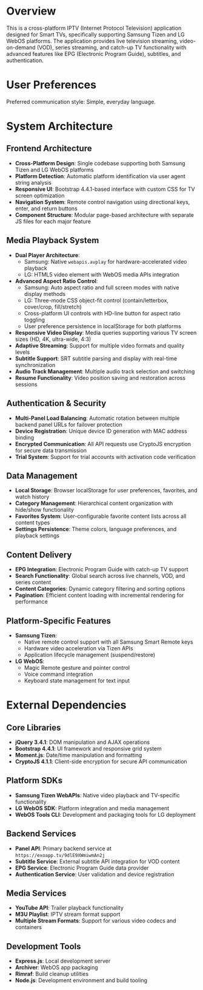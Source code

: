 # Overview

This is a cross-platform IPTV (Internet Protocol Television) application designed for Smart TVs, specifically supporting Samsung Tizen and LG WebOS platforms. The application provides live television streaming, video-on-demand (VOD), series streaming, and catch-up TV functionality with advanced features like EPG (Electronic Program Guide), subtitles, and authentication.

# User Preferences

Preferred communication style: Simple, everyday language.

# System Architecture

## Frontend Architecture
- **Cross-Platform Design**: Single codebase supporting both Samsung Tizen and LG WebOS platforms
- **Platform Detection**: Automatic platform identification via user agent string analysis
- **Responsive UI**: Bootstrap 4.4.1-based interface with custom CSS for TV screen optimization
- **Navigation System**: Remote control navigation using directional keys, enter, and return buttons
- **Component Structure**: Modular page-based architecture with separate JS files for each major feature

## Media Playback System
- **Dual Player Architecture**: 
  - Samsung: Native `webapis.avplay` for hardware-accelerated video playback
  - LG: HTML5 video element with WebOS media APIs integration
- **Advanced Aspect Ratio Control**: 
  - Samsung: Auto aspect ratio and full screen modes with native display methods
  - LG: Three-mode CSS object-fit control (contain/letterbox, cover/crop, fill/stretch)
  - Cross-platform UI controls with HD-line button for aspect ratio toggling
  - User preference persistence in localStorage for both platforms
- **Responsive Video Display**: Media queries supporting various TV screen sizes (HD, 4K, ultra-wide, 4:3)
- **Adaptive Streaming**: Support for multiple video formats and quality levels
- **Subtitle Support**: SRT subtitle parsing and display with real-time synchronization
- **Audio Track Management**: Multiple audio track selection and switching
- **Resume Functionality**: Video position saving and restoration across sessions

## Authentication & Security
- **Multi-Panel Load Balancing**: Automatic rotation between multiple backend panel URLs for failover protection
- **Device Registration**: Unique device ID generation with MAC address binding
- **Encrypted Communication**: All API requests use CryptoJS encryption for secure data transmission
- **Trial System**: Support for trial accounts with activation code verification

## Data Management
- **Local Storage**: Browser localStorage for user preferences, favorites, and watch history
- **Category Management**: Hierarchical content organization with hide/show functionality
- **Favorites System**: User-configurable favorite content lists across all content types
- **Settings Persistence**: Theme colors, language preferences, and playback settings

## Content Delivery
- **EPG Integration**: Electronic Program Guide with catch-up TV support
- **Search Functionality**: Global search across live channels, VOD, and series content
- **Content Categories**: Dynamic category filtering and sorting options
- **Pagination**: Efficient content loading with incremental rendering for performance

## Platform-Specific Features
- **Samsung Tizen**: 
  - Native remote control support with all Samsung Smart Remote keys
  - Hardware video acceleration via Tizen APIs
  - Application lifecycle management (suspend/restore)
- **LG WebOS**:
  - Magic Remote gesture and pointer control
  - Voice command integration
  - Keyboard state management for text input

# External Dependencies

## Core Libraries
- **jQuery 3.4.1**: DOM manipulation and AJAX operations
- **Bootstrap 4.4.1**: UI framework and responsive grid system
- **Moment.js**: Date/time manipulation and formatting
- **CryptoJS 4.1.1**: Client-side encryption for secure API communication

## Platform SDKs
- **Samsung Tizen WebAPIs**: Native video playback and TV-specific functionality
- **LG WebOS SDK**: Platform integration and media management
- **WebOS Tools CLI**: Development and packaging tools for LG deployment

## Backend Services
- **Panel API**: Primary backend service at `https://exoapp.tv/9dlE9XWmiwmAn2j`
- **Subtitle Service**: External subtitle API integration for VOD content
- **EPG Service**: Electronic Program Guide data provider
- **Authentication Service**: User validation and device registration

## Media Services
- **YouTube API**: Trailer playback functionality
- **M3U Playlist**: IPTV stream format support
- **Multiple Stream Formats**: Support for various video codecs and containers

## Development Tools
- **Express.js**: Local development server
- **Archiver**: WebOS app packaging
- **Rimraf**: Build cleanup utilities
- **Node.js**: Development environment and build tooling